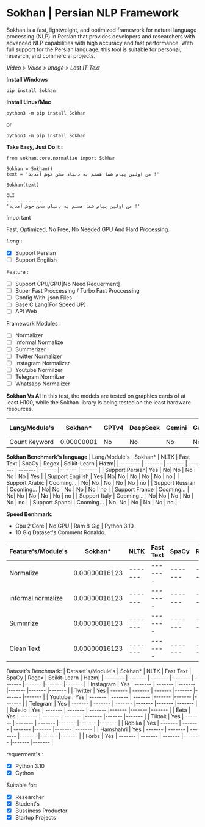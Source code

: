 # Sokhan | Persian NLP Framework

Sokhan is a fast, lightweight, and optimized framework for natural language processing (NLP) in Persian that provides developers and researchers with advanced NLP capabilities with high accuracy and fast performance. With full support for the Persian language, this tool is suitable for personal, research, and commercial projects.

*Video > Voice > Image > Last IT Text*

<b>Install Windows</b>
```
pip install Sokhan
```

<b>Install Linux/Mac</b>
```
python3 -m pip install Sokhan
```
or
```
python3 -m pip install Sokhan
```

<b>Take Easy, Just Do it :</b>
```
from sokhan.core.normalize import Sokhan

Sokhan = Sokhan()
text = 'من اولین پیام شما هستم به دنیای سخن خوش آمدید !'

Sokhan(text)

CLI
-------------
'من اولین پیام شما هستم به دنیای سخن خوش آمدید !'
```
> [!IMPORTANT] 
> Fast, Optimized, No Free, No Needed GPU And Hard Processing.

*Lang* : 
- [x] Support Persian
- [ ] Support Engilish

Feature :
- [ ] Support CPU/GPU[No Need Requerment]
- [ ] Super Fast Proccessing / Turbo Fast Proccessing
- [ ] Config With .json Files
- [ ] Base C Lang[For Speed UP]
- [ ] API Web

Framework Modules :
- [ ] Normalizer
- [ ] Informal Normalize
- [ ] Summerizer
- [ ] Twitter Normalizer
- [ ] Instagram Normalizer
- [ ] Youtube Normilzer
- [ ] Telegram Normilzer
- [ ] Whatsapp Normalizer

<b>Sokhan Vs AI</b>
In this test, the models are tested on graphics cards of at least H100, while the Sokhan library is being tested on the least hardware resources.

| Lang/Module's    | Sokhan* | GPTv4 | DeepSeek | Gemini | Gama | Grok v3 | Shiraz |
| -------- | ------- | ------- | ------- | ------- |------- |------- |------- |
| Count Keyword | 0.00000001 | No| No | No | No | No | Yes |

<b>Sokhan Benchmark's language</b>
| Lang/Module's    | Sokhan* | NLTK | Fast Text | SpaCy | Regex | Scikit-Learn | Hazm|
| -------- | ------- | ------- | ------- | ------- |------- |------- |------- |
| Support Persian| Yes | No| No | No | No | No | Yes |
| Support Engilish  | Yes |  No| No | No | No | No | no |
| Support Arabic  | Cooming... |  No| No | No | No | No | no |
| Support Russian  | Cooming... |  No| No | No | No | No | no |
| Support France  | Cooming... |  No| No | No | No | No | no |
| Support Italy  | Cooming... |  No| No | No | No | No | no |
| Support Spanol  | Cooming... |  No| No | No | No | No | no |

<b>Speed Benhmark</b>:
- Cpu 2 Core | No GPU | Ram 8 Gig | Python 3.10
- 10 Gig Dataset's Comment Ronaldo.

| Feature's/Module's    | Sokhan* | NLTK | Fast Text | SpaCy | Regex | Scikit-Learn | Hazm|
| -------- | ------- | ------- | ------- | ------- |------- |------- |------- |
| Normalize  | 0.00000016123    | ------- | ------- | ------- |------- |------- |------- |
| informal normalize | 0.00000016123 | ------- | ------- | ------- |------- |------- |------- |
| Summrize    | 0.00000016123 | ------- | ------- | ------- |------- |------- |------- |
| Clean Text | 0.00000016123 | ------- | ------- | ------- |------- |------- |------- |

Dataset's Benchmark:
| Dataset's/Module's    | Sokhan* | NLTK | Fast Text | SpaCy | Regex | Scikit-Learn | Hazm|
| -------- | ------- | ------- | ------- | ------- |------- |------- |------- |
| Instagram | Yes | ------- | ------- | ------- |------- |------- |------- |
| Twitter | Yes | ------- | ------- | ------- |------- |------- |------- |
| Youtube | Yes | ------- | ------- | ------- |------- |------- |------- |
| Telegram | Yes | ------- | ------- | ------- |------- |------- |------- |
| Bale.io | Yes | ------- | ------- | ------- |------- |------- |------- |
| Eeta | Yes | ------- | ------- | ------- |------- |------- |------- |
| Tiktok | Yes | ------- | ------- | ------- |------- |------- |------- |
| Robika | Yes | ------- | ------- | ------- |------- |------- |------- |
| Hamshahri | Yes | ------- | ------- | ------- |------- |------- |------- |
| Forbs | Yes | ------- | ------- | ------- |------- |------- |------- |


requerment's :
- [x] Python 3.10
- [x] Cython

Suitable for:
- [x] Researcher
- [x] Student's
- [x] Bussiness Productor
- [x] Startup Projects